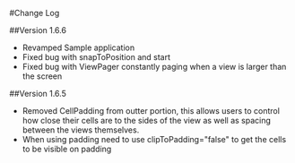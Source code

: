 #Change Log

##Version 1.6.6

  * Revamped Sample application
  * Fixed bug with snapToPosition and start
  * Fixed bug with ViewPager constantly paging when a view is larger than the screen

##Version 1.6.5

  * Removed CellPadding from outter portion, this allows users to control how close their cells are to the sides of the view as well as spacing between the views themselves.
  * When using padding need to use clipToPadding="false" to get the cells to be visible on padding 
